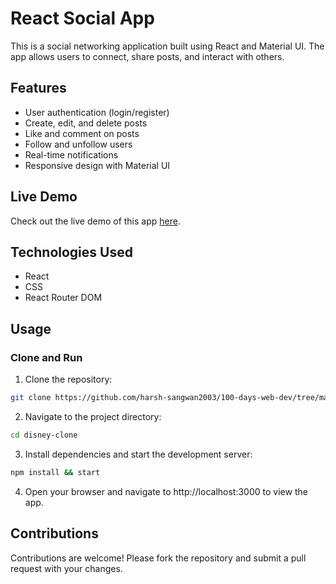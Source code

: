 # React Social App

This is a social networking application built using React and Material UI. The app allows users to connect, share posts, and interact with others.

## Features

- User authentication (login/register)
- Create, edit, and delete posts
- Like and comment on posts
- Follow and unfollow users
- Real-time notifications
- Responsive design with Material UI

## Live Demo

Check out the live demo of this app [here]().

<!-- <img src ="./img.webp"> -->

## Technologies Used

- React
- CSS
- React Router DOM

## Usage

### Clone and Run

1. Clone the repository:

```bash
git clone https://github.com/harsh-sangwan2003/100-days-web-dev/tree/main/React%20JS/Projects/react-social-media.git
```

2. Navigate to the project directory:

```bash
cd disney-clone
```

3. Install dependencies and start the development server:

```bash
npm install && start
```

4. Open your browser and navigate to http://localhost:3000 to view the app.

## Contributions

Contributions are welcome! Please fork the repository and submit a pull request with your changes.
